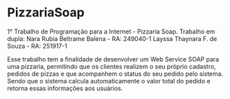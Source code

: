 # PizzariaSoap
1° Trabalho de Programação para a Internet - Pizzaria Soap.
Trabalho em dupla: 
Nara Rubia Beltrame Balena - RA: 249040-1
Layssa Thaynara F. de Souza - RA: 251917-1

Esse trabalho tem a finalidade de desenvolver um Web Service SOAP para uma pizzaria, permitindo que os clientes realizem o seu próprio cadastro, pedidos de pizzas e que acompanhem o status do seu pedido pelo sistema.
Sendo que o sistema calcula automaticamente o valor total do pedido e retorna essas informações aos usuários.
